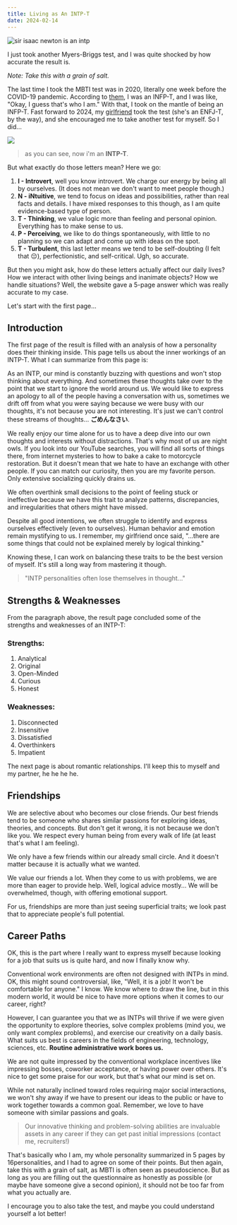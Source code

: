 ```yaml
---
title: Living as An INTP-T
date: 2024-02-14
---
```

![sir isaac newton is an intp](https://historyinterpreted.com/wp-content/uploads/2024/03/isaac-newton.jpg)

I just took another Myers-Briggs test, and I was quite shocked by how accurate the result is.

*Note: Take this with a grain of salt.*

The last time I took the MBTI test was in 2020, literally one week before the COVID-19 pandemic. According to [them](https://16personalities.com/), I was an INFP-T, and I was like, "Okay, I guess that's who I am." With that, I took on the mantle of being an INFP-T. Fast forward to 2024, my [girlfriend](https://instagram.com/muthiabc) took the test (she's an ENFJ-T, by the way), and she encouraged me to take another test for myself. So I did...

![](/images/intp-t.png)

> as you can see, now i'm an **INTP-T**.

But what exactly do those letters mean? Here we go:

1. **I - Introvert**, well you know introvert. We charge our energy by being all by ourselves. (It does not mean we don't want to meet people though.)
2. **N - iNtuitive**, we tend to focus on ideas and possibilities, rather than real facts and details. I have mixed responses to this though, as I am quite evidence-based type of person.
3. **T - Thinking**, we value logic more than feeling and personal opinion. Everything has to make sense to us.
4. **P - Perceiving**, we like to do things spontaneously, with little to no planning so we can adapt and come up with ideas on the spot.
5. **T - Turbulent**, this last letter means we tend to be self-doubting (I felt that 😔), perfectionistic, and self-critical. Ugh, so accurate.

But then you might ask, how do these letters actually affect our daily lives? How we interact with other living beings and inanimate objects? How we handle situations? Well, the website gave a 5-page answer which was really accurate to my case.

Let's start with the first page...
## Introduction
The first page of the result is filled with an analysis of how a personality does their thinking inside. This page tells us about the inner workings of an INTP-T. What I can summarize from this page is:

As an INTP, our mind is constantly buzzing with questions and won't stop thinking about everything. And sometimes these thoughts take over to the point that we start to ignore the world around us. We would like to express an apology to all of the people having a conversation with us, sometimes we drift off from what you were saying because we were busy with our thoughts, it's not because you are not interesting. It's just we can't control these streams of thoughts... **ごめんなさい**.

We really enjoy our time alone for us to have a deep dive into our own thoughts and interests without distractions. That's why most of us are night owls. If you look into our YouTube searches, you will find all sorts of things there, from internet mysteries to how to bake a cake to motorcycle restoration. But it doesn't mean that we hate to have an exchange with other people. If you can match our curiosity, then you are my favorite person. Only extensive socializing quickly drains us.

We often overthink small decisions to the point of feeling stuck or ineffective because we have this trait to analyze patterns, discrepancies, and irregularities that others might have missed.

Despite all good intentions, we often struggle to identify and express ourselves effectively (even to ourselves). Human behavior and emotion remain mystifying to us. I remember, my girlfriend once said, "...there are some things that could not be explained merely by logical thinking."

Knowing these, I can work on balancing these traits to be the best version of myself. It's still a long way from mastering it though.

> "INTP personalities often lose themselves in thought..."

## Strengths & Weaknesses

From the paragraph above, the result page concluded some of the strengths and weaknesses of an INTP-T:

### Strengths:

1. Analytical
2. Original
3. Open-Minded
4. Curious
5. Honest

### Weaknesses:

1. Disconnected
2. Insensitive
3. Dissatisfied
4. Overthinkers
5. Impatient

The next page is about romantic relationships. I'll keep this to myself and my partner, he he he he.

## Friendships

We are selective about who becomes our close friends. Our best friends tend to be someone who shares similar passions for exploring ideas, theories, and concepts. But don't get it wrong, it is not because we don't like you. We respect every human being from every walk of life (at least that's what I am feeling).

We only have a few friends within our already small circle. And it doesn't matter because it is actually what we wanted.

We value our friends a lot. When they come to us with problems, we are more than eager to provide help. Well, logical advice mostly... We will be overwhelmed, though, with offering emotional support.

For us, friendships are more than just seeing superficial traits; we look past that to appreciate people's full potential.

## Career Paths

OK, this is the part where I really want to express myself because looking for a job that suits us is quite hard, and now I finally know why.

Conventional work environments are often not designed with INTPs in mind. OK, this might sound controversial, like, "Well, it is a job! It won't be comfortable for anyone." I know. We know where to draw the line, but in this modern world, it would be nice to have more options when it comes to our career, right?

However, I can guarantee you that we as INTPs will thrive if we were given the opportunity to explore theories, solve complex problems (mind you, we only want complex problems), and exercise our creativity on a daily basis. What suits us best is careers in the fields of engineering, technology, sciences, etc. **Routine administrative work bores us.**

We are not quite impressed by the conventional workplace incentives like impressing bosses, coworker acceptance, or having power over others. It's nice to get some praise for our work, but that's what our mind is set on.

While not naturally inclined toward roles requiring major social interactions, we won't shy away if we have to present our ideas to the public or have to work together towards a common goal. Remember, we love to have someone with similar passions and goals.

> Our innovative thinking and problem-solving abilities are invaluable assets in any career if they can get past initial impressions (contact me, recruiters!)

That's basically who I am, my whole personality summarized in 5 pages by 16personalities, and I had to agree on some of their points. But then again, take this with a grain of salt, as MBTI is often seen as pseudoscience. But as long as you are filling out the questionnaire as honestly as possible (or maybe have someone give a second opinion), it should not be too far from what you actually are.

I encourage you to also take the test, and maybe you could understand yourself a lot better!